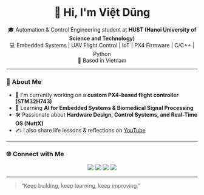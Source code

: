 <h1 align="center">👋 Hi, I'm Việt Dũng</h1>

<p align="center">
🎓 Automation & Control Engineering student at <b>HUST (Hanoi University of Science and Technology)</b><br>
💻 Embedded Systems | UAV Flight Control | IoT | PX4 Firmware | C/C++ | Python<br>
📍 Based in Vietnam
</p>

---

### 🚀 About Me
- 🔭 I'm currently working on a **custom PX4-based flight controller (STM32H743)**  
- 🌱 Learning **AI for Embedded Systems & Biomedical Signal Processing**  
- 🛠️ Passionate about **Hardware Design, Control Systems, and Real-Time OS (NuttX)**  
- ✍️ I also share life lessons & reflections on [YouTube](https://www.youtube.com/@dungvn.z)

---

### 🌐 Connect with Me
<p align="center">
  <a href="https://www.youtube.com/@dungvn.z"><img src="https://img.shields.io/badge/YouTube-FF0000?style=for-the-badge&logo=youtube&logoColor=white"/></a>
  <a href="mailto:dungvn.z@gmail.com"><img src="https://img.shields.io/badge/Gmail-D14836?style=for-the-badge&logo=gmail&logoColor=white"/></a>
  <a href="https://www.linkedin.com/in/"><img src="https://img.shields.io/badge/LinkedIn-0077B5?style=for-the-badge&logo=linkedin&logoColor=white"/></a>
  <a href="https://github.com/DungFS"><img src="https://img.shields.io/badge/GitHub-100000?style=for-the-badge&logo=github&logoColor=white"/></a>
</p>

---

> “Keep building, keep learning, keep improving.”
